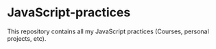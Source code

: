 # JavaScript-practices
This repository contains all my JavaScript practices (Courses, personal projects, etc).
